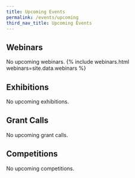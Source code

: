 ```yaml
---
title: Upcoming Events
permalink: /events/upcoming
third_nav_title: Upcoming Events
---
```

## Webinars
No upcoming webinars.
{% include webinars.html webinars=site.data.webinars %}
  
## Exhibitions
No upcoming exhibitions.

## Grant Calls
No upcoming grant calls.

## Competitions
No upcoming competitions.